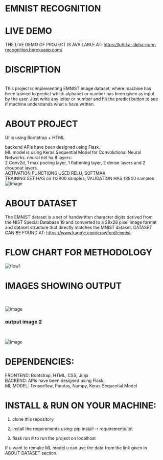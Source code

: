# EMNIST RECOGNITION 

# LIVE DEMO
THE LIVE DEMO OF  PROJECT IS AVAILABLE AT: https://kritika-alpha-num-recognition.herokuapp.com/
<br>

# DISCRIPTION
<br>
This project is implementing EMNIST image dataset, where machine has been trained to predict which alphabet or number has been given as input by the user. Just write any letter or number and hit the predict button to see if machine understands what u have written.
<br>

# ABOUT PROJECT
  UI is using Bootstrap + HTML<br>

  backend APIs have been designed using Flask.
  <br>
  ML model is using Keras Sequential Model for Convolutional Neural Networks.
  neural net ha 8 layers:
  <br>
  2 Conv2d, 1 max pooling layer, 1 flattening layer, 2 dense layers and 2 droupout layers.
  <br>
  ACTIVATION FUNCTIONS USED RELU, SOFTMAX
  <br>
  TRAINING SET HAS on 112800 samples, VALIDATION HAS 18800 samples
  <BR>
    ![image](https://user-images.githubusercontent.com/43928250/133225293-938f5924-b78d-4712-8d88-a73c9e0127e1.png)

# ABOUT DATASET
The EMNIST dataset is a set of handwritten character digits derived from the NIST Special Database 19 and converted to a 28x28 pixel image format and dataset structure that directly matches the MNIST dataset.
DATASET CAN BE FOUND AT: https://www.kaggle.com/crawford/emnist 
  



# FLOW CHART FOR METHODOLOGY

![flow1](https://user-images.githubusercontent.com/43928250/133068951-024c6bd0-6dd3-47db-a2b9-be5bfee568d4.png)


# IMAGES SHOWING OUTPUT
<br>
  
![image](https://user-images.githubusercontent.com/43928250/133066384-93ed5b6d-1318-46c7-a7c8-1fd49bcb0d5b.png)

<h3>output image 2</h3>
<br>
  
![image](https://user-images.githubusercontent.com/43928250/133066568-078f469f-0c9d-429c-b819-db9e5998a0c9.png)

# DEPENDENCIES:
 FRONTEND: Bootstrap, HTML, CSS, Jinja <br>
 BACKEND: APIs have been designed using Flask.<br>
 ML MODEL: Tensorflow, Pandas, Numpy, Keras Sequential Model<br>
  
# INSTALL & RUN ON YOUR MACHINE:
1) clone this repository <br>

2) install the requirements using: pip install -r requirements.txt <br>

3) flask run # to run the project on localhost<br>

if u want to remake ML model u can use the data from the link given in ABOUT DATASET section.
<br>
  
